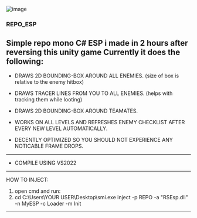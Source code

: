 ![image](https://github.com/user-attachments/assets/273a4e14-2d20-4949-a5d1-4036d93c9166)

### REPO_ESP
Simple repo mono C# ESP i made in 2 hours after reversing this unity game
Currently it does the following:
----------------------------------------------------------------------------------------------
- DRAWS 2D BOUNDING-BOX AROUND ALL ENEMIES. (size of box is relative to the enemy hitbox)
  

- DRAWS TRACER LINES FROM YOU TO ALL ENEMIES. (helps with tracking them while looting)
  

- DRAWS 2D BOUNDING-BOX AROUND TEAMATES.
  

- WORKS ON ALL LEVELS AND REFRESHES ENEMY CHECKLIST AFTER EVERY NEW LEVEL AUTOMATICALLY.
  

- DECENTLY OPTIMIZED SO YOU SHOULD NOT EXPERIENCE ANY NOTICABLE FRAME DROPS.


----------------------------------------------------------------------------------------------
- COMPILE USING VS2022
----------- 
HOW TO INJECT:
1. open cmd and run:
2. cd C:\Users\YOUR USER\Desktop\smi.exe inject -p REPO -a "RSEsp.dll" -n MyESP -c Loader -m Init
------------
